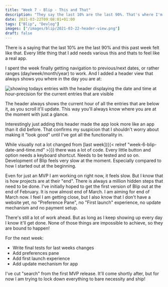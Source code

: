 ```yaml
---
title: "Week 7 - Blip - This and That"
description: "They say the last 10% are the last 90%. That's where I'm at."
date: 2021-03-22T09:08:01+01:00
tags: ["Blip", "Devlog"]
images: ["/images/blip/2021-03-22-header-view.png"]
draft: false
---
```


There is a saying that the last 10% are the last 90% and this past week felt like that. Every little thing that I add needs various this and thats to feel like a real app.<!--more-->

I spent the week finally getting navigation to previous/next dates, or rather ranges (day/week/month/year) to work. And I added a header view that always shows you where in the day you are at:

![showing todays entries with the header displaying the date and time at hour-precision for the current entries that are visible](/images/blip/2021-03-22-header-view.png)

The header always shows the current hour of all the entries that are below it, as you scroll it'll update. This way you'll always know where you are at the moment with just a glance.

Interestingly just adding this header made the app look more like an app than it did before. That confirms my suspicion that I shouldn't worry about making it "look good" until I've got all the functionality in.

While visually not a lot changed from [last week]({{< relref "week-6-blip-date-and-time.md" >}}) there was a lot of code. Every little button and option needs a keyboard shortcut. Needs to be tested and so on. Development of Blip feels very slow at the moment. Especially compared to how I started out at the beginning.

Even for just an MVP I am working on right now, it feels slow. But I know that is how projects are at their "end". There is always a million hidden steps that need to be done. I've initially hoped to get the first version of Blip out at the end of February. It is now almost end of March. I am aiming for end of March now. I feel I am getting close, but I also know that I don't have a website yet, no "Preference Pane", no "First launch" experience, no update mechanism and no payment setup.

There's still a lot of work ahead. But as long as I keep showing up every day I know it'll get done. None of those things are impossible to achieve, so they are bound to happen!

For the next week:

- Write final tests for last weeks changes
- Add preferences pane
- Add first launch experience
- Add update mechanism for app

I've cut "search" from the first MVP release. It'll come shortly after, but for now I am trying to lock down everything to bare necessity and ship!
